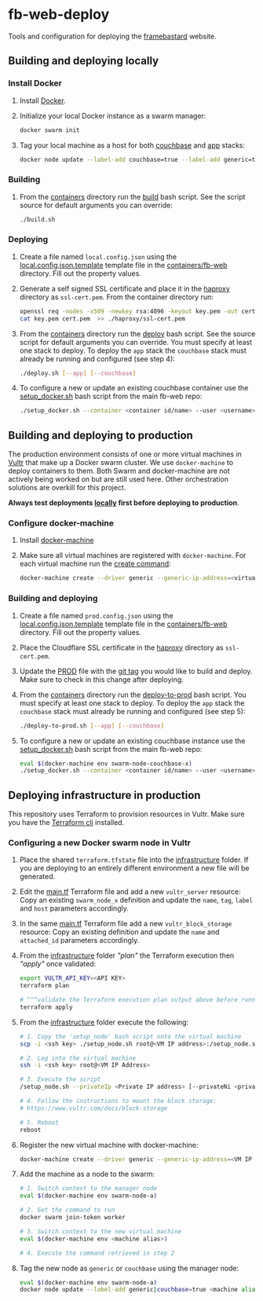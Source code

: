 # fb-web-deploy
Tools and configuration for deploying the [framebastard](https://github.com/rcashie/fb-web) website.

## Building and deploying locally

### Install Docker
1. Install [Docker](https://docs.docker.com/install/).

2. Initialize your local Docker instance as a swarm manager:
    ```sh
    docker swarm init
    ```

3. Tag your local machine as a host for both [couchbase](./containers/stack-couchbase.yml) and [app](./containers/stack-app.yml) stacks:
    ```sh
    docker node update --label-add couchbase=true --label-add generic=true "$(docker node ls -q)"
    ```

### Building

1. From the [containers](./containers) directory run the [build](./containers/build.sh) bash script. See the script source for default arguments you can override:
    ```sh
    ./build.sh
    ```

### Deploying

1. Create a file named `local.config.json` using the [local.config.json.template](./containers/fb-web/local.config.json.template) template file in the [containers/fb-web](./containers/fb-web) directory. Fill out the property values.

2. Generate a self signed SSL certificate and place it in the [haproxy](./containers/haproxy) directory as `ssl-cert.pem`. From the container directory run:
    ```sh
    openssl req -nodes -x509 -newkey rsa:4096 -keyout key.pem -out cert.pem -days 365
    cat key.pem cert.pem  >> ./haproxy/ssl-cert.pem
    ```

3. From the [containers](./containers) directory run the [deploy](./containers/deploy.sh) bash script. See the source script for default arguments you can override. You must specify at least one stack to deploy. To deploy the `app` stack the `couchbase` stack must already be running and configured (see step 4):
    ```sh
    ./deploy.sh [--app] [--couchbase]
    ```

4. To configure a new or update an existing couchbase container use the [setup_docker.sh](https://github.com/rcashie/fb-web/blob/master/couchbase/setup_docker.sh) bash script from the main fb-web repo:
    ```sh
    ./setup_docker.sh --container <container id/name> --user <username> --password <password> --create-fts-indices --create-bkt-indices
    ```

## Building and deploying to production

The production environment consists of one or more virtual machines in [Vultr](https://www.vultr.com/) that make up a Docker swarm cluster. We use `docker-machine` to deploy containers to them. Both Swarm and docker-machine are not actively being worked on but are still used here. Other orchestration solutions are overkill for this project.

**Always test deployments [locally](#building-and-deploying-locally) first before deploying to production**.

### Configure docker-machine
1. Install [docker-machine](https://docs.docker.com/machine/install-machine/)

2. Make sure all virtual machines are registered with `docker-machine`. For each virtual machine run the [create command](https://docs.docker.com/machine/drivers/generic):
    ```sh
   docker-machine create --driver generic --generic-ip-address=<virtual machine ip address> --generic-ssh-key <ssh key> <machine-alias>
    ```

### Building and deploying
1. Create a file named `prod.config.json` using the [local.config.json.template](./containers/fb-web/local.config.json.template) template file in the [containers/fb-web](./containers/fb-web) directory. Fill out the property values.

2. Place the Cloudflare SSL certificate in the [haproxy](./containers/haproxy) directory as `ssl-cert.pem`.

3. Update the [PROD](./containers/PROD) file with the [git tag](https://github.com/rcashie/fb-web/tags) you would like to build and deploy. Make sure to check in this change after deploying.

4. From the [containers](./containers) directory run the [deploy-to-prod](./containers/deploy-to-prod.sh) bash script. You must specify at least one stack to deploy. To deploy the `app` stack the `couchbase` stack must already be running and configured (see step 5):
    ```sh
    ./deploy-to-prod.sh [--app] [--couchbase]
    ```

5. To configure a new or update an existing couchbase instance use the [setup_docker.sh](https://github.com/rcashie/fb-web/blob/master/couchbase/setup_docker.sh) bash script from the main fb-web repo:
    ```sh
    eval $(docker-machine env swarm-node-couchbase-x)
    ./setup_docker.sh --container <container id/name> --user <username> --password <password> --create-fts-indices --create-bkt-indices
    ```

## Deploying infrastructure in production
This repository uses Terraform to provision resources in Vultr. Make sure you have the [Terraform cli](https://learn.hashicorp.com/tutorials/terraform/install-cli) installed.

### Configuring a new Docker swarm node in Vultr

1. Place the shared `terraform.tfstate` file into the [infrastructure](./infrastructure) folder. If you are deploying to an entirely different environment a new file will be generated.

2. Edit the [main.tf](./infrastructure/main.tf) Terraform file and add a new `vultr_server` resource: Copy an existing `swarm_node_x` definition and update the `name`, `tag`, `label` and `host` parameters accordingly.

3. In the same [main.tf](./infrastructure/main.tf) Terraform file add a new `vultr_block_storage` resource: Copy an existing definition and update the `name` and `attached_id` parameters accordingly.

4. From the [infrastructure](./infrastructure) folder _"plan"_ the Terraform execution then _"apply"_ once validated:
    ```sh
    export VULTR_API_KEY=<API KEY>
    terraform plan

    # ^^^validate the Terraform execution plan output above before running the following:
    terraform apply
    ```

5. From the [infrastructure](./infrastructure) folder execute the following:
    ```sh
    # 1. Copy the 'setup_node' bash script onto the virtual machine
    scp -i <ssh key> ./setup_node.sh root@<VM IP address>:/setup_node.sh

    # 2. Log into the virtual machine
    ssh -i <ssh key> root@<VM IP Address>

    # 3. Execute the script
    /setup_node.sh --privateIp <Private IP address> [--privateNi <private network interface>] [--publicFacing]

    # 4. Follow the instructions to mount the block storage:
    # https://www.vultr.com/docs/block-storage

    # 5. Reboot
    reboot
    ```

6. Register the new virtual machine with docker-machine:
    ```sh
    docker-machine create --driver generic --generic-ip-address=<VM IP address> --generic-ssh-key <ssh key> <machine alias>
    ```

7. Add the machine as a node to the swarm:
    ```sh
    # 1. Switch context to the manager node
    eval $(docker-machine env swarm-node-a)

    # 2. Get the command to run
    docker swarm join-token worker

    # 3. Switch context to the new virtual machine
    eval $(docker-machine env <machine alias>)

    # 4. Execute the command retrieved in step 2
    ```

8. Tag the new node as `generic` or `couchbase` using the manager node:
    ```sh
    eval $(docker-machine env swarm-node-a)
    docker node update --label-add generic|couchbase=true <machine alias>
    ```
